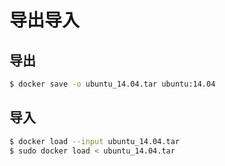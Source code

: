 # 导出导入

## 导出
```bash
$ docker save -o ubuntu_14.04.tar ubuntu:14.04
```

## 导入
```bash
$ docker load --input ubuntu_14.04.tar
$ sudo docker load < ubuntu_14.04.tar
```